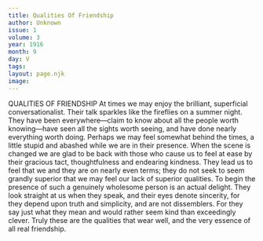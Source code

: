 ```yaml
---
title: Qualities Of Friendship
author: Unknown
issue: 1
volume: 3
year: 1916
month: 9
day: V
tags:
layout: page.njk
image:
---
```

QUALITIES OF FRIENDSHIP       At times we may enjoy the brilliant, superficial conversationalist. Their talk sparkles like the fireflies on a summer night. They have been everywhere—claim to know about all the people worth knowing—have seen all the sights worth seeing, and have done nearly everything worth doing. Perhaps we may feel somewhat behind the times, a little stupid and abashed while we are in their presence. When the scene is changed we are glad to be back with those who cause us to feel at ease by their gracious tact, thoughtfulness and endearing kindness. They lead us to feel that we and they are on nearly even terms; they do not seek to seem grandly superior that we may feel our lack of superior qualities. To begin the presence of such a genuinely wholesome person is an actual delight. They look straight at us when they speak, and their eyes denote sincerity, for they depend upon truth and simplicity, and are not dissemblers. For they say just what they mean and would rather seem kind than exceedingly clever. Truly these are the qualities that wear well, and the very essence of all real friendship. 




